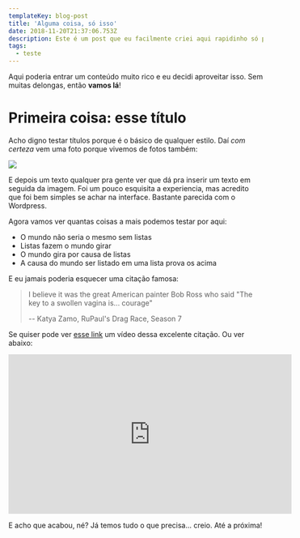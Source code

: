 ```yaml
---
templateKey: blog-post
title: 'Alguma coisa, só isso'
date: 2018-11-20T21:37:06.753Z
description: Este é um post que eu facilmente criei aqui rapidinho só pra testar esse trem
tags:
  - teste
---
```

Aqui poderia entrar um conteúdo muito rico e eu decidi aproveitar isso. Sem muitas delongas, então **vamos lá**!

# Primeira coisa: esse título

Acho digno testar títulos porque é o básico de qualquer estilo. Daí _com certeza_ vem uma foto porque vivemos de fotos também:

![](/img/capa_face2.jpg)

E depois um texto qualquer pra gente ver que dá pra inserir um texto em seguida da imagem. Foi um pouco esquisita a experiencia, mas acredito que foi bem simples se achar na interface. Bastante parecida com o Wordpress.

Agora vamos ver quantas coisas a mais podemos testar por aqui:

* O mundo não seria o mesmo sem listas
* Listas fazem o mundo girar
* O mundo gira por causa de listas
* A causa do mundo ser listado em uma lista prova os acima

E eu jamais poderia esquecer uma citação famosa:

> I believe it was the great American painter Bob Ross who said "The key to a swollen vagina is... courage"
>
> \-- Katya Zamo, RuPaul's Drag Race, Season 7

Se quiser pode ver [esse link](https://www.youtube.com/watch?v=o4Be-v92v_o) um vídeo dessa excelente citação. Ou ver abaixo:

<iframe width="560" height="315" src="https://www.youtube.com/embed/o4Be-v92v_o" frameborder="0" allow="accelerometer; autoplay; encrypted-media; gyroscope; picture-in-picture" allowfullscreen></iframe>

E acho que acabou, né? Já temos tudo o que precisa... creio. Até a próxima!
